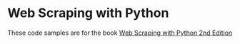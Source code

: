 # Web Scraping with Python

These code samples are for the book <a href="http://shop.oreilly.com/product/0636920078067.do">Web Scraping with Python 2nd Edition</a>
